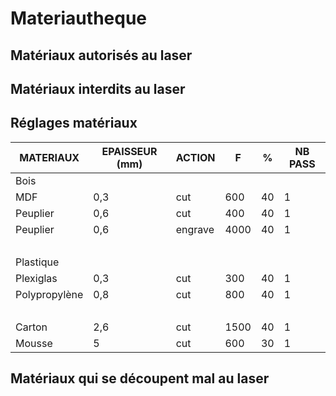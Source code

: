 # Materiautheque

## Matériaux autorisés au laser



## Matériaux interdits au laser




## Réglages matériaux

MATERIAUX | EPAISSEUR (mm) | ACTION | F | % | NB  PASS
-- | -- | :-- | -- | -- | --
Bois |   |   |   |   |  
MDF | 0,3 | cut | 600 | 40 | 1
Peuplier | 0,6 | cut | 400 | 40 | 1
Peuplier | 0,6 | engrave | 4000 | 40 | 1
  |   |   |   |   |  
Plastique |   |   |   |   |  
Plexiglas | 0,3 | cut | 300 | 40 | 1
Polypropylène | 0,8 | cut | 800 | 40 | 1
  |   |   |   |   |  
Carton | 2,6 | cut | 1500 | 40 | 1
Mousse | 5 | cut | 600 | 30 | 1


## Matériaux qui se découpent mal au laser







